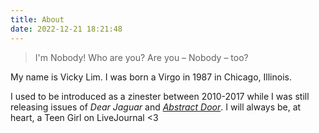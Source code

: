 ```yaml
---
title: About
date: 2022-12-21 18:21:48
---
```


> I'm Nobody! Who are you?
Are you – Nobody – too?

My name is Vicky Lim. I was born a Virgo in 1987 in Chicago, Illinois.

I used to be introduced as a zinester between 2010-2017 while I was still releasing issues of _Dear Jaguar_ and [_Abstract Door_](https://vickylim.com/abstract-door-zine). I will always be, at heart, a Teen Girl on LiveJournal <3